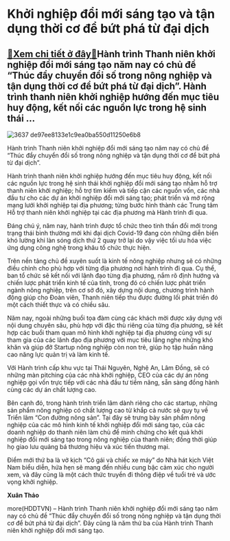 Khởi nghiệp đổi mới sáng tạo và tận dụng thời cơ để bứt phá từ đại dịch
=======================================================================

[:gift:Xem chi tiết ở đây:gift:](https://hddtvn.com/khoi-nghiep-doi-moi-sang-tao-va-tan-dung-thoi-co-de-but-pha-tu-dai-dich/)Hành trình Thanh niên khởi nghiệp đổi mới sáng tạo năm nay có chủ đề “Thúc đẩy chuyển đổi số trong nông nghiệp và tận dụng thời cơ để bứt phá từ đại dịch”. Hành trình thanh niên khởi nghiệp hướng đến mục tiêu huy động, kết nối các nguồn lực trong hệ sinh thái …
---------------------------------------------------------------------------------------------------------------------------------------------------------------------------------------------------------------------------------------------------------------------





![3637 de97ee8133e1c9ea0ba550d11250e6b8](https://hddtvn.com/wp-content/uploads/2021/01/3637_de97ee8133e1c9ea0ba550d11250e6b8.jpg "undefined")


Hành trình Thanh niên khởi nghiệp đổi mới sáng tạo năm nay có chủ đề “Thúc đẩy chuyển đổi số trong nông nghiệp và tận dụng thời cơ để bứt phá từ đại dịch”.



Hành trình thanh niên khởi nghiệp hướng đến mục tiêu huy động, kết nối các nguồn lực trong hệ sinh thái khởi nghiệp đổi mới sáng tạo nhằm hỗ trợ thanh niên khởi nghiệp; hỗ trợ tìm kiếm và tiếp cận các nguồn vốn, các nhà đầu tư cho các dự án khởi nghiệp đổi mới sáng tạo; phát triển và mở rộng mạng lưới khởi nghiệp tại địa phương; từng bước hình thành các Trung tâm Hỗ trợ thanh niên khởi nghiệp tại các địa phương mà Hành trình đi qua.


Đáng chú ý, năm nay, hành trình được tổ chức theo tinh thần đổi mới trong trạng thái bình thường mới khi đại dịch Covid-19 đang còn những diễn biến khó lường khi làn sóng dịch thứ 2 quay trở lại do vậy việc tối ưu hóa việc ứng dụng công nghệ trong khâu tổ chức thực hiện.


Trên nền tảng chủ đề xuyên suốt là kinh tế nông nghiệp nhưng sẽ có những điều chỉnh cho phù hợp với từng địa phương nơi hành trình đi qua. Cụ thể, ban tổ chức sẽ kết nối với lãnh đạo từng địa phương, nắm rõ định hướng và chiến lược phát triển kinh tế của tỉnh, trong đó có chiến lược phát triển ngành nông nghiệp, trên cơ sở đó, xây dựng nội dung, chương trình hành động giúp cho Đoàn viên, Thanh niên tiếp thu được đường lối phát triển đó một cách thiết thực và có chiều sâu.


Năm nay, ngoài những buổi tọa đàm cùng các khách mời được xây dựng với nội dung chuyên sâu, phù hợp với đặc thù riêng của từng địa phương, sẽ kết hợp các buổi tham quan mô hình khởi nghiệp tại địa phương cùng với sự tham gia của các lãnh đạo địa phương với mục tiêu lắng nghe những khó khăn và giúp đỡ Startup nông nghiệp còn non trẻ, giúp họ tập huấn nâng cao năng lực quản trị và làm kinh tế.


Với Hành trình cấp khu vực tại Thái Nguyên, Nghệ An, Lâm Đồng, sẽ có những màn pitching của các nhà khởi nghiệp, CEO của các dự án nông nghiệp gọi vốn trực tiếp với các nhà đầu tư tiềm năng, sẵn sàng đồng hành cùng các dự án chất lượng cao.


Bên cạnh đó, trong hành trình triển lãm dành riêng cho các startup, những sản phẩm nông nghiệp có chất lượng cao từ khắp cả nước sẽ quy tụ về Triển lãm “Con đường nông sản”. Tại đây sẽ trưng bày sản phẩm nông nghiệp của các mô hình kinh tế khởi nghiệp đổi mới sáng tạo, của các doanh nghiệp do thanh niên làm chủ để minh chứng cho kết quả khởi nghiệp đổi mới sáng tạo trong nông nghiệp của thanh niên; đồng thời giúp họ giao lưu quảng bá thương hiệu và xúc tiến thương mại.


Điểm mới thứ ba là vở kịch “Cô gái và chiếc xe máy” do Nhà hát kịch Việt Nam biểu diễn, hứa hẹn sẽ mang đến nhiều cung bậc cảm xúc cho người xem, và đây cũng là một cách thức truyền đi thông điệp về tuổi trẻ và ước vọng khởi nghiệp.




**Xuân Thảo**



more(HDDTVN) – Hành trình Thanh niên khởi nghiệp đổi mới sáng tạo năm nay có chủ đề “Thúc đẩy chuyển đổi số trong nông nghiệp và tận dụng thời cơ để bứt phá từ đại dịch”. Đây cũng là năm thứ ba của Hành trình Thanh niên khởi nghiệp đổi mới sáng tạo.

